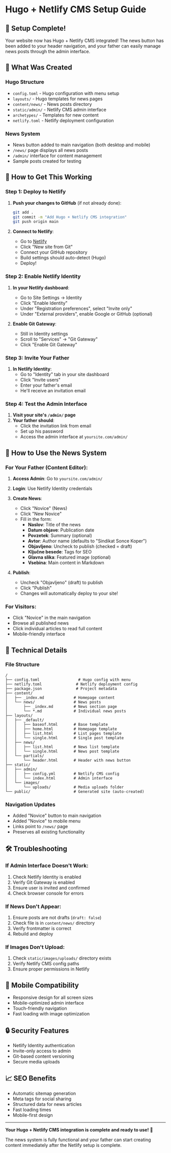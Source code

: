 # Hugo + Netlify CMS Setup Guide

## 🎉 Setup Complete!

Your website now has Hugo + Netlify CMS integrated! The news button has been added to your header navigation, and your father can easily manage news posts through the admin interface.

## 📁 What Was Created

### Hugo Structure
- `config.toml` - Hugo configuration with menu setup
- `layouts/` - Hugo templates for news pages
- `content/news/` - News posts directory
- `static/admin/` - Netlify CMS admin interface
- `archetypes/` - Templates for new content
- `netlify.toml` - Netlify deployment configuration

### News System
- News button added to main navigation (both desktop and mobile)
- `/news/` page displays all news posts
- `/admin/` interface for content management
- Sample posts created for testing

## 🚀 How to Get This Working

### Step 1: Deploy to Netlify

1. **Push your changes to GitHub** (if not already done):
   ```bash
   git add .
   git commit -m "Add Hugo + Netlify CMS integration"
   git push origin main
   ```

2. **Connect to Netlify**:
   - Go to [Netlify](https://netlify.com)
   - Click "New site from Git"
   - Connect your GitHub repository
   - Build settings should auto-detect (Hugo)
   - Deploy!

### Step 2: Enable Netlify Identity

1. **In your Netlify dashboard**:
   - Go to Site Settings → Identity
   - Click "Enable Identity"
   - Under "Registration preferences", select "Invite only"
   - Under "External providers", enable Google or GitHub (optional)

2. **Enable Git Gateway**:
   - Still in Identity settings
   - Scroll to "Services" → "Git Gateway"
   - Click "Enable Git Gateway"

### Step 3: Invite Your Father

1. **In Netlify Identity**:
   - Go to "Identity" tab in your site dashboard
   - Click "Invite users"
   - Enter your father's email
   - He'll receive an invitation email

### Step 4: Test the Admin Interface

1. **Visit your site's `/admin/` page**
2. **Your father should**:
   - Click the invitation link from email
   - Set up his password
   - Access the admin interface at `yoursite.com/admin/`

## 📝 How to Use the News System

### For Your Father (Content Editor):

1. **Access Admin**: Go to `yoursite.com/admin/`
2. **Login**: Use Netlify Identity credentials
3. **Create News**: 
   - Click "Novice" (News)
   - Click "New Novice"
   - Fill in the form:
     - **Naslov**: Title of the news
     - **Datum objave**: Publication date
     - **Povzetek**: Summary (optional)
     - **Avtor**: Author name (defaults to "Sindikat Sonce Koper")
     - **Objavljeno**: Uncheck to publish (checked = draft)
     - **Ključne besede**: Tags for SEO
     - **Glavna slika**: Featured image (optional)
     - **Vsebina**: Main content in Markdown

4. **Publish**: 
   - Uncheck "Objavljeno" (draft) to publish
   - Click "Publish"
   - Changes will automatically deploy to your site!

### For Visitors:

- Click "Novice" in the main navigation
- Browse all published news
- Click individual articles to read full content
- Mobile-friendly interface

## 🔧 Technical Details

### File Structure
```
/
├── config.toml                 # Hugo config with menu
├── netlify.toml               # Netlify deployment config
├── package.json               # Project metadata
├── content/
│   ├── _index.md             # Homepage content
│   └── news/                 # News posts
│       ├── _index.md         # News section page
│       └── *.md              # Individual news posts
├── layouts/
│   ├── _default/
│   │   ├── baseof.html       # Base template
│   │   ├── home.html         # Homepage template
│   │   ├── list.html         # List pages template
│   │   └── single.html       # Single post template
│   ├── news/
│   │   ├── list.html         # News list template
│   │   └── single.html       # News post template
│   └── partials/
│       └── header.html       # Header with news button
├── static/
│   ├── admin/
│   │   ├── config.yml        # Netlify CMS config
│   │   └── index.html        # Admin interface
│   └── images/
│       └── uploads/          # Media uploads folder
└── public/                   # Generated site (auto-created)
```

### Navigation Updates
- Added "Novice" button to main navigation
- Added "Novice" to mobile menu
- Links point to `/news/` page
- Preserves all existing functionality

## 🛠️ Troubleshooting

### If Admin Interface Doesn't Work:
1. Check Netlify Identity is enabled
2. Verify Git Gateway is enabled
3. Ensure user is invited and confirmed
4. Check browser console for errors

### If News Don't Appear:
1. Ensure posts are not drafts (`draft: false`)
2. Check file is in `content/news/` directory
3. Verify frontmatter is correct
4. Rebuild and deploy

### If Images Don't Upload:
1. Check `static/images/uploads/` directory exists
2. Verify Netlify CMS config paths
3. Ensure proper permissions in Netlify

## 📱 Mobile Compatibility

- Responsive design for all screen sizes
- Mobile-optimized admin interface
- Touch-friendly navigation
- Fast loading with image optimization

## 🔒 Security Features

- Netlify Identity authentication
- Invite-only access to admin
- Git-based content versioning
- Secure media uploads

## 📈 SEO Benefits

- Automatic sitemap generation
- Meta tags for social sharing
- Structured data for news articles
- Fast loading times
- Mobile-first design

---

**Your Hugo + Netlify CMS integration is complete and ready to use!** 🎊

The news system is fully functional and your father can start creating content immediately after the Netlify setup is complete.